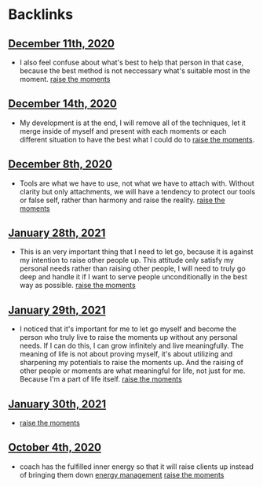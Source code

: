 
# Backlinks
## [December 11th, 2020](<December 11th, 2020.md>)
- I also feel confuse about what's best to help that person in that case, because the best method is not neccessary what's suitable most in the moment. [raise the moments](<raise the moments.md>)

## [December 14th, 2020](<December 14th, 2020.md>)
- My development is at the end, I will remove all of the techniques, let it merge inside of myself and present with each moments or each different situation to have the best what I could do to [raise the moments](<raise the moments.md>).

## [December 8th, 2020](<December 8th, 2020.md>)
- Tools are what we have to use, not what we have to attach with. Without clarity but only attachments, we will have a tendency to protect our tools or false self, rather than harmony and raise the reality. [raise the moments](<raise the moments.md>)

## [January 28th, 2021](<January 28th, 2021.md>)
- This is an very important thing that I need to let go, because it is against my intention to raise other people up. This attitude only satisfy my personal needs rather than raising other people, I will need to truly go deep and handle it if I want to serve people unconditionally in the best way as possible. [raise the moments](<raise the moments.md>)

## [January 29th, 2021](<January 29th, 2021.md>)
- I noticed that it's important for me to let go myself and become the person who truly live to raise the moments up without any personal needs. If I can do this, I can grow infinitely and live meaningfully. The meaning of life is not about proving myself, it's about utilizing and sharpening my potentials to raise the moments up. And the raising of other people or moments are what meaningful for life, not just for me. Because I'm a part of life itself. [raise the moments](<raise the moments.md>)

## [January 30th, 2021](<January 30th, 2021.md>)
- [raise the moments](<raise the moments.md>)

## [October 4th, 2020](<October 4th, 2020.md>)
- coach has the fulfilled inner energy so that it will raise clients up instead of bringing them down [energy management](<energy management.md>) [raise the moments](<raise the moments.md>)

